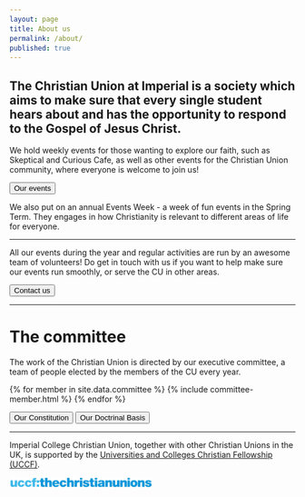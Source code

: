 ```yaml
---
layout: page
title: About us
permalink: /about/
published: true
---
```


## The Christian Union at Imperial is a society which aims to make sure that every single student hears about and has the opportunity to respond to the Gospel of Jesus Christ.

We hold weekly events for those wanting to explore our faith, such as Skeptical and Curious Cafe, as well as other events for the Christian Union community, where everyone is welcome to join us!

[<button>Our events</button>](/events)

We also put on an annual Events Week - a week of fun events in the Spring Term. They engages in how Christianity is relevant to different areas of life for everyone.

***

All our events during the year and regular activities are run by an awesome team of volunteers! Do get in touch with us if you want to help make sure our events run smoothly, or serve the CU in other areas.

[<button>Contact us</button>](/contact)

***

# The committee <a name="committee"/>

The work of the Christian Union is directed by our executive committee, a team of people elected by the members of the CU every year.

<div class="committee-list">
  {% for member in site.data.committee %}
    {% include committee-member.html %}
  {% endfor %}
</div>

[<button>Our Constitution</button>](/constitution) [<button>Our Doctrinal Basis</button>](/doctrinal-basis)

***

Imperial College Christian Union, together with other Christian Unions in the UK, is supported by the [Universities and Colleges Christian Fellowship (UCCF)](https://uccf.org.uk).

<a class="normal-link link-normal-hover" href="https://uccf.org.uk"><img style="width: 50%;" alt="UCCF: The Christian Unions" src="/assets/img/uccf.png" /></a>
